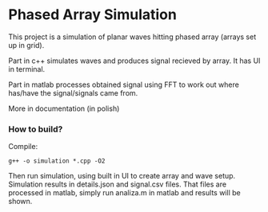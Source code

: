 # Phased Array Simulation

This project is a simulation of planar waves hitting phased array (arrays set up in grid). 

Part in c++ simulates waves and produces signal recieved by array. It has UI in terminal.

Part in matlab processes obtained signal using FFT to work out where has/have the signal/signals came from.

More in documentation (in polish) [](Dokumentacja_DSP.pdf)

### How to build?
Compile:
```
g++ -o simulation *.cpp -O2
```
Then run simulation, using built in UI to create array and wave setup. Simulation results in details.json and signal.csv files. That files are processed in matlab, simply run analiza.m in matlab and results will be shown.

